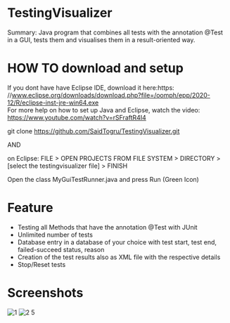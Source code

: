 # TestingVisualizer
Summary: Java program that combines all tests with the annotation @Test in a GUI, tests them and visualises them in a result-oriented way.

# HOW TO download and setup
If you dont have have Eclipse IDE, download it here:https: //www.eclipse.org/downloads/download.php?file=/oomph/epp/2020-12/R/eclipse-inst-jre-win64.exe  
For more help on how to set up Java and Eclipse, watch the video: https://www.youtube.com/watch?v=rSFraftR4I4

git clone https://github.com/SaidTogru/TestingVisualizer.git 

AND

on Eclipse: FILE > OPEN PROJECTS FROM FILE SYSTEM > DIRECTORY > [select the testingvisualizer file] > FINISH

Open the class MyGuiTestRunner.java and press Run (Green Icon)

# Feature

- Testing all Methods that have the annotation @Test with JUnit
- Unlimited number of tests
- Database entry in a database of your choice with test start, test end, failed-succeed status, reason
- Creation of the test results also as XML file with the respective details
- Stop/Reset tests

# Screenshots

![1](https://user-images.githubusercontent.com/65668541/110053462-c116f280-7d59-11eb-927d-641b8e163f3a.png)
![2 5](https://user-images.githubusercontent.com/65668541/110053965-8feaf200-7d5a-11eb-95c9-666b84f4e878.png)




